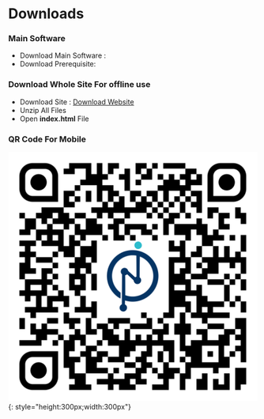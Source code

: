 # Downloads

### Main Software

- Download Main Software : 
- Download Prerequisite:

### Download Whole Site For offline use 

- Download Site : [Download Website](https://minhaskamal.github.io/DownGit/#/home?url=https://github.com/NodesAutomations/sample-documentation/tree/gh-pages)
- Unzip All Files
- Open **index.html** File

### QR Code For Mobile
![](assets/images/qr-code.svg){: style="height:300px;width:300px"}